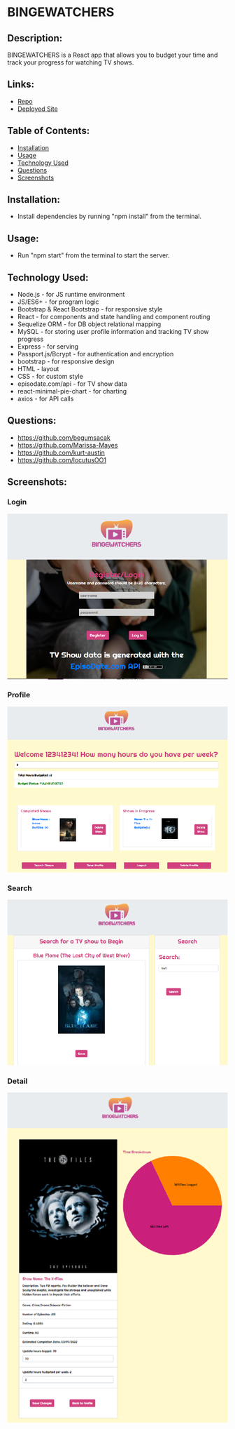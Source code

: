 # BINGEWATCHERS

  ## Description:
  BINGEWATCHERS is a React app that allows you to budget your time and track your progress for watching TV shows. 

  ## Links:
  * [Repo](https://github.com/kurt-austin/bingewatcher)
  * [Deployed Site](https://ancient-plateau-69456.herokuapp.com/)

  ## Table of Contents:
  * [Installation](#installation)
  * [Usage](#usage)
  * [Technology Used](#technology-used)
  * [Questions](#questions)
  * [Screenshots](#screenshots)

  ## Installation:
  * Install dependencies by running "npm install" from the terminal.
  
  ## Usage:
  * Run "npm start" from the terminal to start the server.

  ## Technology Used:
  * Node.js - for JS runtime environment
  * JS/ES6+ - for program logic
  * Bootstrap & React Bootstrap - for responsive style
  * React - for components and state handling and component routing
  * Sequelize ORM - for DB object relational mapping
  * MySQL - for storing user profile information and tracking TV show progress
  * Express - for serving
  * Passport.js/Bcrypt - for authentication and encryption
  * bootstrap - for responsive design
  * HTML - layout
  * CSS - for custom style
  * episodate.com/api - for TV show data
  * react-minimal-pie-chart - for charting
  * axios - for API calls

  ## Questions:
  * https://github.com/begumsacak
  * https://github.com/Marissa-Mayes
  * https://github.com/kurt-austin
  * https://github.com/locutusOO1

  ## Screenshots:

  ### Login
  ![Screenshot of BINGEWATCHERS Login](images/login.png)

  ### Profile
  ![Screenshot of BINGEWATCHERS Profile](images/profile.png)

  ### Search
  ![Screenshot of BINGEWATCHERS Search](images/search.png)

  ### Detail
  ![Screenshot of BINGEWATCHERS Detail](images/detail.png)